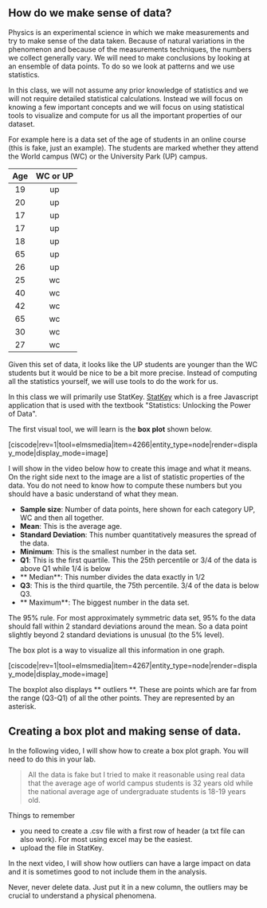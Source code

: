 ## How do we make sense of data?

Physics is an experimental science in which we make measurements and try to make sense of the data taken. Because of natural variations in the phenomenon and because of the measurements techniques, the numbers we collect generally vary. We will need to make conclusions by looking at an ensemble of data points. To do so we look at patterns and we use statistics. 

In this class, we will not assume any prior knowledge of statistics and we will not require detailed statistical calculations. Instead we will focus on knowing a few important concepts and we will focus on using statistical tools to visualize and compute for us all the important properties of our dataset. 

For example here is a data set of the age of students in an online course (this is fake, just an example). The students are marked whether they attend the World campus (WC) or the University Park (UP) campus. 

| Age       | WC or UP           | 
| :-------------: |:-------------:| 
| 19     | up | 
| 20      | up |   
| 17 | up |    
| 17     | up | 
| 18      | up |   
| 65 | up |
| 26     | up | 
| 25      | wc |   
| 40 | wc |
| 42      | wc | 
| 65 | wc |
| 30 | wc |
| 27 | wc |

Given this set of data, it looks like the UP students are younger than the WC students but it would be nice to be a bit more precise. 
Instead of computing all the statistics yourself, we will use tools to do the work for us. 

In this class we will primarily use StatKey. <a href="http://www.lock5stat.com/StatKey/" target="_blank">StatKey</a> which is a free Javascript application that is used with the textbook "Statistics: Unlocking the Power of Data". 

The first visual tool, we will learn is the **box plot** shown below. 

[ciscode|rev=1|tool=elmsmedia|item=4266|entity_type=node|render=display_mode|display_mode=image]

I will show in the video below how to create this image and what it means. On the right side next to the image are a list of statistic properties of the data. You do not need to know how to compute these numbers but you should have a basic understand of what they mean. 

* **Sample size**: Number of data points, here shown for each category UP, WC and then all together. 
* **Mean**: This is the average age. 
* **Standard Deviation**: This number quantitatively measures the spread of the data. 
* **Minimum**: This is the smallest number in the data set. 
* **Q1**: This is the first quartile. This the 25th percentile or 3/4 of the data is above Q1 while 1/4 is below
* ** Median**: This number divides the data exactly in 1/2
* **Q3**: This is the third quartile, the 75th percentile. 3/4 of the data is below Q3. 
* ** Maximum**: The biggest number in the data set.

<lrndesign-sidenote label="Instructor Note" icon="bookmark" bg-color="#c2e5f2">
The 95% rule. For most approximately symmetric data set, 95% fo the data should fall within 2 standard deviations around the mean. So a data point slightly beyond 2 standard deviations is unusual (to the 5% level). 
</lrndesign-sidenote>

The box plot is a way to visualize all this information in one graph. 

[ciscode|rev=1|tool=elmsmedia|item=4267|entity_type=node|render=display_mode|display_mode=image]

The boxplot also displays ** outliers **. These are points which are far from the range (Q3-Q1) of all the other points. They are represented by an asterisk. 

## Creating a box plot and making sense of data. 

In the following video, I will show how to create a box plot graph. You will need to do this in your lab. 

> All the data is fake but I tried to make it reasonable using real data that the average age of world campus students is 32 years old while the national average age of undergraduate students is 18-19 years old. 


Things to remember
* you need to create a .csv file with a first row of header (a txt file can also work). For most using excel may be the easiest. 
* upload the file in StatKey. 

In the next video, I will show how outliers can have a large impact on data and it is sometimes good to not include them in the analysis. 

<lrndesign-sidenote label="Instructor Note" icon="bookmark" bg-color="#c2e5f2">
Never, never delete data. Just put it in a new column, the outliers may be crucial to understand a physical phenomena. 
</lrndesign-sidenote>






